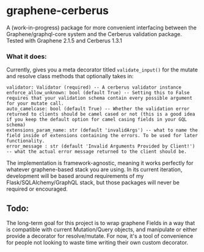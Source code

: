 # graphene-cerberus
A (work-in-progress) package for more convenient interfacing between the Graphene/graphql-core system and the Cerberus validation package. Tested with Graphene 2.1.5 and Cerberus 1.3.1 

### What it does:

Currently, gives you a meta decorator titled
`validate_input()` for the mutate and resolve class methods that optionally takes in:
```
validator: Validator (required) -- A cerberus validator instance
enforce_allow_unknown: bool (default True) -- Setting this to False requires that your validation schema contain every possible argument for your mutate call.
auto_camelcase: bool (default True) -- Whether the validation error returned to clients should be camel cased or not (this is a good idea if you keep the default option for camel casing fields in your GQL schema)
extensions_param_name: str (default 'invalidArgs') -- what to name the field inside of extensions containing the errors. To be used for later functionality.
error_message : str (default 'Invalid Arguments Provided by Client!') -- what the actual error message returned to the client should be.
```

The implementation is framework-agnostic, meaning it works perfectly for whatever graphene-based stack you are using. In its current iteration, development will be based around requirements of my Flask/SQLAlchemy/GraphQL stack, but those packages will never be required or encouraged.

## Todo:

The long-term goal for this project is to wrap graphene Fields in a way that is compatible with current Mutation/Query objects, and manipulate or either provide a decorator for resolve/mutate. For now, it's a tool of convenience for people not looking to waste time writing their own custom decorator.
